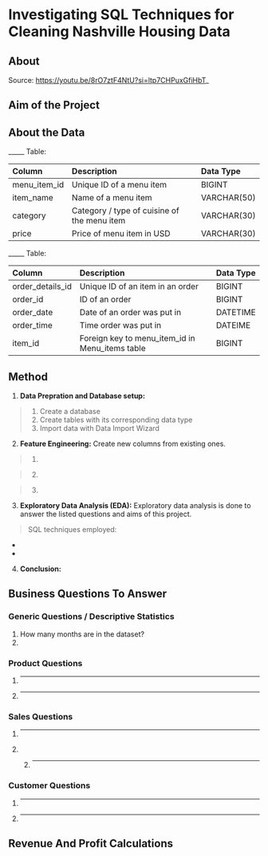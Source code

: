 #  Investigating SQL Techniques for Cleaning Nashville Housing Data 

## About
Source: https://youtu.be/8rO7ztF4NtU?si=ltp7CHPuxGfiHbT_ 
## Aim of the Project

## About the Data

_____ Table:   

| Column                  | Description                             | Data Type      |
| :---------------------- | :-------------------------------------- | :------------- |
| menu_item_id            | Unique ID of a menu item                | BIGINT         |
| item_name               | Name of a menu item                     | VARCHAR(50)    |
| category                | Category / type of cuisine of the menu item| VARCHAR(30) |
| price                   | Price of menu item in USD               | VARCHAR(30)    |


_____ Table:   

| Column                  | Description                             | Data Type      |
| :---------------------- | :-------------------------------------- | :------------- |
| order_details_id        | Unique ID of an item in an order        | BIGINT         |
| order_id                | ID of an order                          | BIGINT     |
| order_date              | Date of an order was put in             | DATETIME    |
| order_time              | Time order was put in                   | DATEIME    |
| item_id                 | Foreign key to menu_item_id in Menu_items table | BIGINT  |

## Method

1. **Data Prepration and Database setup:**   
> 1. Create a database
> 2. Create tables with its corresponding data type
> 3. Import data with Data Import Wizard

2. **Feature Engineering:** Create new columns from existing ones. 

> 1.  

> 2.  

> 3.  

3. **Exploratory Data Analysis (EDA):** Exploratory data analysis is done to answer the listed questions and aims of this project.
> SQL techniques employed:
 - 
 - 

4. **Conclusion:**

## Business Questions To Answer

### Generic Questions / Descriptive Statistics

1. How many months are in the dataset?
2.  

### Product Questions

1. ----
2. ----

### Sales Questions

1. ----
2. 2. ---

### Customer Questions

1. ----
2. ----


## Revenue And Profit Calculations
